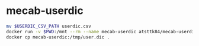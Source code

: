 # mecab-userdic

```sh
mv $USERDIC_CSV_PATH userdic.csv
docker run -v $PWD:/mnt --rm --name mecab-userdic atsttk84/mecab-userdic
docker cp mecab-userdic:/tmp/user.dic .
```
